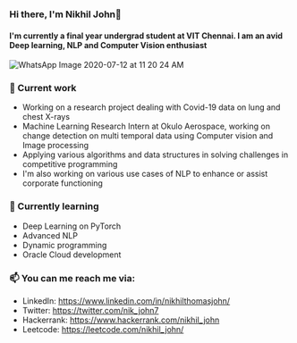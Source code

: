 ### Hi there, I'm Nikhil John👋

<!--
**nikjohn7/nikjohn7** is a ✨ _special_ ✨ repository because its `README.md` (this file) appears on your GitHub profile.

Here are some ideas to get you started:


- 🔭 I’m currently working on ...
- 🌱 I’m currently learning ...
- 👯 I’m looking to collaborate on ...
- 🤔 I’m looking for help with ...
- 💬 Ask me about ...
- 📫 How to reach me: ...
- 😄 Pronouns: ...
- ⚡ Fun fact: ...
-->

#### I'm currently a final year undergrad student at VIT Chennai. I am an avid Deep learning, NLP and Computer Vision enthusiast
![WhatsApp Image 2020-07-12 at 11 20 24 AM](https://user-images.githubusercontent.com/29889429/87240404-dcce3100-c436-11ea-84a3-79a920d6195e.jpeg)

### 🔭 Current work
- Working on a research project dealing with Covid-19 data on lung and chest X-rays
- Machine Learning Research Intern at Okulo Aerospace, working on change detection on multi temporal data using Computer vision and Image processing
- Applying various algorithms and data structures in solving challenges in competitive programming
- I'm also working on various use cases of NLP to enhance or assist corporate functioning

### 🌱 Currently learning
- Deep Learning on PyTorch
- Advanced NLP
- Dynamic programming
- Oracle Cloud development 

### 📫 You can me reach me via:
- LinkedIn: https://www.linkedin.com/in/nikhilthomasjohn/
- Twitter: https://twitter.com/nik_john7
- Hackerrank: https://www.hackerrank.com/nikhil_john
- Leetcode: https://leetcode.com/nikhil_john/
